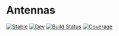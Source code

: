 # Antennas

[![Stable](https://img.shields.io/badge/docs-stable-blue.svg)](https://kiranshila.github.io/Antennas.jl/stable)
[![Dev](https://img.shields.io/badge/docs-dev-blue.svg)](https://kiranshila.github.io/Antennas.jl/dev)
[![Build Status](https://github.com/kiranshila/Antennas.jl/workflows/CI/badge.svg)](https://github.com/kiranshila/Antennas.jl/actions)
[![Coverage](https://codecov.io/gh/kiranshila/Antennas.jl/branch/master/graph/badge.svg)](https://codecov.io/gh/kiranshila/Antennas.jl)
